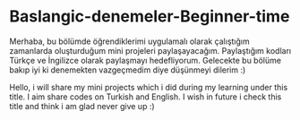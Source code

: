 # Baslangic-denemeler-Beginner-time

Merhaba, bu bölümde öğrendiklerimi uygulamalı olarak çalıştığım zamanlarda oluşturduğum mini projeleri paylaşayacağım.
Paylaştığım kodları Türkçe ve İngilizce olarak paylaşmayı hedefliyorum.
Gelecekte bu bölüme bakıp iyi ki denemekten vazgeçmedim diye düşünmeyi dilerim :)


Hello, i will share my mini projects which i did during my learning under this title.
I aim share codes on Turkish and English.
I wish in future i check this title and think i am glad never give up :)
